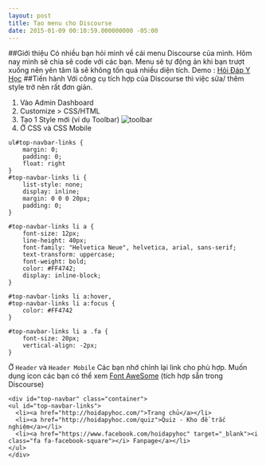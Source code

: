 ```yaml
---
layout: post
title: Tạo menu cho Discourse
date: 2015-01-09 00:10:59.000000000 -05:00
---
```

##Giới thiệu
Có nhiều bạn hỏi mình về cái menu Discourse của mình. Hôm nay mình sẽ chia sẽ code với các bạn. 
Menu sẽ tự động ản khi bạn trượt xuống nên yên tâm là sẽ không tốn quá nhiều diện tích.
Demo : [Hỏi Đáp Y Học](http://ask.hoidapyhoc.com)
##Tiến hành
Với công cụ tích hợp của Discourse thì việc sửa/ thêm style trở nên rất đơn giản.

1. Vào Admin Dashboard
2. Customize > CSS/HTML
3. Tạo 1 Style mới (ví dụ Toolbar)
![toolbar](/content/images/2015/01/toolba.jpg)
4. Ở CSS và CSS Mobile
```language-css
ul#top-navbar-links {
    margin: 0;
    padding: 0;
    float: right
}
#top-navbar-links li {
    list-style: none;
    display: inline;
    margin: 0 0 0 20px;
    padding: 0;
}

#top-navbar-links li a {
    font-size: 12px;
    line-height: 40px;
    font-family: "Helvetica Neue", helvetica, arial, sans-serif;
    text-transform: uppercase;
    font-weight: bold;
    color: #FF4742;
    display: inline-block;
}

#top-navbar-links li a:hover,
#top-navbar-links li a:focus {
    color: #FF4742
}

#top-navbar-links li a .fa {
    font-size: 20px;
    vertical-align: -2px;
}
```
Ở `Header` và `Header Mobile`
Các bạn nhớ chỉnh lại link cho phù hợp. Muốn dụng icon các bạn có thể xem [Font AweSome](http://fortawesome.github.io/Font-Awesome/icons/) (tích hợp sẵn trong Discourse)

```language-markup
<div id="top-navbar" class="container">
<ul id="top-navbar-links">
  <li><a href="http://hoidapyhoc.com/">Trang chủ</a></li>
  <li><a href="http://hoidapyhoc.com/quiz">Quiz - Kho đề trắc nghiệm</a></li>
  <li><a href="https://www.facebook.com/hoidapyhoc" target="_blank"><i class="fa fa-facebook-square"></i> Fanpage</a></li>
</ul>
</div>
```

